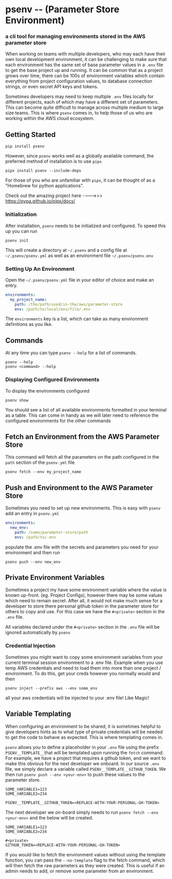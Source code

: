 # psenv -- (Parameter Store Environment)
### a cli tool for managing environments stored in the AWS parameter store

When working on teams with multiple developers, who may each have their own local development environment, 
it can be challenging to make sure that each environment has the same set of base parameter values in a `.env` 
file to get the base project up and running. It can be common that as a project grows over time, there can be 100s 
of environment variables which contain everything from project configuration values, to database connection strings, 
or even secret API keys and tokens. 

Sometimes developers may need to keep multiple `.env` files locally for different projects, each of which may have a 
different set of parameters. This can become quite difficult to manage across multiple medium to large size teams. 
This is where `psenv` comes in, to help those of us who are working within the AWS cloud ecosystem. 


## Getting Started
``pip install psenv``

However, since `psenv` works well as a globally available command, the preferred method of installation is to use `pipx`

``pipx install psenv --include-deps``

For those of you who are unfamiliar with `pipx`, it can be thought of as a "Homebrew for python applications".

Check out the amazing project here ---->>> https://pypa.github.io/pipx/docs/

### Initialization 
After installation, `psenv` needs to be initialized and configured. To speed this up you can run
```shell
psenv init
```

This will create a directory at ``~/.psenv`` and a config file at `~/.psenv/psenv.yml` as well as an environment file 
`~/.psenv/psenv.env`


### Setting Up An Environment
Open the `~/.psenv/psenv.yml` file in your editor of choice and make an entry.
```yaml
environments:
  my_project_name:
    path: /the/path/used/in-the/aws/parameter-store
    env: /path/to/local/env/file/.env

```
The `environments` key is a list, which can take as many environment definitions as you like.


## Commands
At any time you can type `psenv --help` for a list of commands.
```shell
psenv --help
psenv <command> --help
```


### Displaying Configured Environments
To display the environments configured 
```shell
psenv show
```
You should see a list of all available environments formatted in your terminal as a table. This can come in handy as we
will later need to reference the configured environments for the other commands


## Fetch an Environment from the AWS Parameter Store
This command will fetch all the parameters on the path configured in the ``path`` section of the `psenv.yml` file
```shell
psenv fetch --env my_project_name
```

## Push and Environment to the AWS Parameter Store
Sometimes you need to set up new environments. This is easy with `psenv`
add an entry in `psenv.yml`

```yaml
environments:
  new_env:
    path: /some/parameter-store/path
    env: /path/to/.env
```

populate the .env file with the secrets and parameters you need for your environment and then run
```shell
psenv push --env new_env
```

## Private Environment Variables
Sometimes a project my have some environment variable where the value is known up-front. (eg. Project Configs), however there
may be some values which need to remain secret. After all, it would not make much sense for a developer to store there personal
github token in the parameter store for others to copy and use. For this case we have the `#<private>` section in the `.env` file. 

All variables declared under the `#<private>` section in the `.env` file will be ignored automatically by `psenv`

### Credential Injection
Sometimes you might want to copy some environment variables from your current terminal session environment to a .env file.
Example when you use temp AWS credentials and need to load them into more than one project / environment. To do this, get your creds however you normally would
and then

```shell
psenv inject --prefix aws --env some_env
```

all your aws credentials will be injected to your .env file! Like Magic!

## Variable Templating
When configuring an environment to be shared, it is sometimes helpful to give developers hints as to what type of private
credentials will be needed to get the code to behave as expected. This is where templating comes in. 

`psenv` allows you to define a placeholder in your `.env` file using the prefix `PSENV__TEMPLATE__`that will be templated upon running the `fetch` command.
For example, we have a project that requires a github token, and we want to make this obvious for the next developer we onboard. In our source `.env` file, 
we simply declare a variable called `PSENV__TEMPLATE__GITHUB_TOKEN`. We then run `psenv push --env <your-env>` to push these values to the parameter store. 

```dotenv
SOME_VARIABLE1=123
SOME_VARIABLE2=234

PSENV__TEMPLATE__GITHUB_TOKEN=<REPLACE-WITH-YOUR-PERSONAL-GH-TOKEN>
```

The next developer we on-board simply needs to run `psenv fetch --env <your-env>` and the below will be created. 
```dotenv
SOME_VARIABLE1=123
SOME_VARIABLE2=234

#<private>
GITHUB_TOKEN=<REPLACE-WITH-YOUR-PERSONAL-GH-TOKEN>
```

If you would like to fetch the environment values without using the template function, you can pass the `--no-template` flag to the fetch
command, which will then fetch the raw parameters as they were created. This is useful if an admin needs to add, or remove some parameter
from an environment. 
